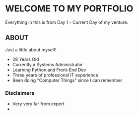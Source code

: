 # WELCOME TO MY PORTFOLIO
Everything in this is from Day 1 - Current Day of my venture.
## ABOUT
Just a little about myself!
  * 28 Years Old
  * Currently a Systems Administrator
  * Learning Python and Front-End Dev
  * Three years of professional IT experience
  * Been doing "Computer Things" since I can remember
### Disclaimers
  * Very very far from expert
  *  
